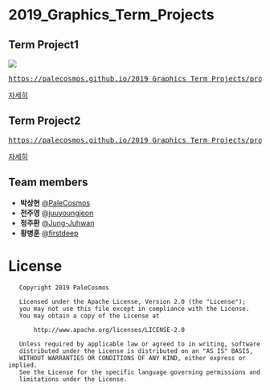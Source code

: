 # 2019_Graphics_Term_Projects

## Term Project1

![](project1/temp.gif)

<pre><a href="https://palecosmos.github.io/2019_Graphics_Term_Projects/project1/main.html">https://palecosmos.github.io/2019_Graphics_Term_Projects/project1/main.html</a></pre>
[자세히](https://github.com/PaleCosmos/2019_Graphics_Term_Projects/tree/master/project1)

## Term Project2

<pre><a href="https://palecosmos.github.io/2019_Graphics_Term_Projects/project2/Main.html">https://palecosmos.github.io/2019_Graphics_Term_Projects/project2/Main.html</a></pre>
[자세히](https://github.com/PaleCosmos/2019_Graphics_Term_Projects/tree/master/project2)

## Team members

* **박상현** [@PaleCosmos](https://github.com/PaleCosmos)</br>
* **전주영** [@juuyoungjeon](https://github.com/juuyoungjeon)</br>
* **정주환** [@Jung-Juhwan](https://github.com/Jung-Juhwan)</br>
* **황병훈** [@firstdeep](https://github.com/firstdeep)</br>

# License

```
   Copyright 2019 PaleCosmos

   Licensed under the Apache License, Version 2.0 (the "License");
   you may not use this file except in compliance with the License.
   You may obtain a copy of the License at

       http://www.apache.org/licenses/LICENSE-2.0

   Unless required by applicable law or agreed to in writing, software
   distributed under the License is distributed on an "AS IS" BASIS,
   WITHOUT WARRANTIES OR CONDITIONS OF ANY KIND, either express or implied.
   See the License for the specific language governing permissions and
   limitations under the License.
   ```
